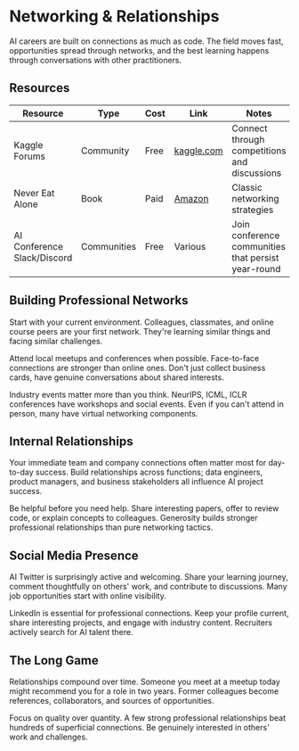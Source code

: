 # Networking & Relationships

AI careers are built on connections as much as code. The field moves fast, opportunities spread through networks, and the best learning happens through conversations with other practitioners.

## Resources

| Resource | Type | Cost | Link | Notes |
|----------|------|------|------|-------|
| Kaggle Forums | Community | Free | <a href="https://kaggle.com/discussions" target="_blank">kaggle.com</a> | Connect through competitions and discussions |
| Never Eat Alone | Book | Paid | <a href="https://amazon.com/Never-Eat-Alone-Secrets-Relationship/dp/0385512058" target="_blank">Amazon</a> | Classic networking strategies |
| AI Conference Slack/Discord | Communities | Free | Various | Join conference communities that persist year-round |

## Building Professional Networks

Start with your current environment. Colleagues, classmates, and online course peers are your first network. They're learning similar things and facing similar challenges.

Attend local meetups and conferences when possible. Face-to-face connections are stronger than online ones. Don't just collect business cards, have genuine conversations about shared interests.

Industry events matter more than you think. NeurIPS, ICML, ICLR conferences have workshops and social events. Even if you can't attend in person, many have virtual networking components.

## Internal Relationships

Your immediate team and company connections often matter most for day-to-day success. Build relationships across functions; data engineers, product managers, and business stakeholders all influence AI project success.

Be helpful before you need help. Share interesting papers, offer to review code, or explain concepts to colleagues. Generosity builds stronger professional relationships than pure networking tactics.

## Social Media Presence

AI Twitter is surprisingly active and welcoming. Share your learning journey, comment thoughtfully on others' work, and contribute to discussions. Many job opportunities start with online visibility.

LinkedIn is essential for professional connections. Keep your profile current, share interesting projects, and engage with industry content. Recruiters actively search for AI talent there.

## The Long Game

Relationships compound over time. Someone you meet at a meetup today might recommend you for a role in two years. Former colleagues become references, collaborators, and sources of opportunities.

Focus on quality over quantity. A few strong professional relationships beat hundreds of superficial connections. Be genuinely interested in others' work and challenges.
